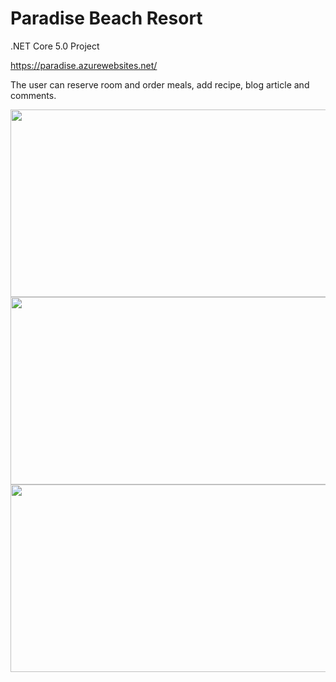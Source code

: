 # Paradise Beach Resort
.NET Core 5.0 Project

https://paradise.azurewebsites.net/

The user can reserve room and order meals, add recipe, blog article and comments.


<img align="left" width="600" height="300" src="https://user-images.githubusercontent.com/74212719/120187485-8409b180-c21d-11eb-8c9e-1816fa862c51.jpg">



<img align="left" width="600" height="300" src="https://user-images.githubusercontent.com/74212719/120188637-08106900-c21f-11eb-9473-08b80758e297.jpg">


<img align="left" width="600" height="300" src="https://user-images.githubusercontent.com/74212719/120188713-1c546600-c21f-11eb-944d-d788c5de4a85.jpg">
